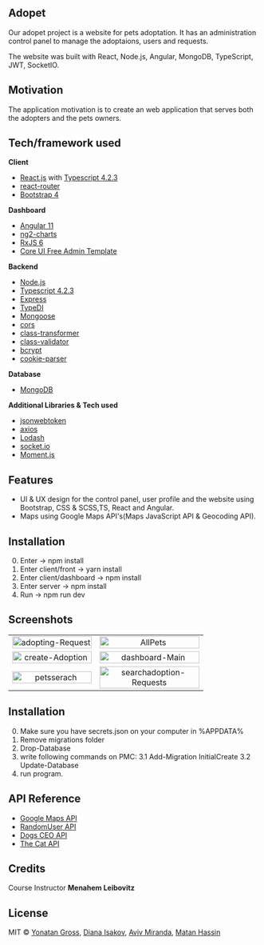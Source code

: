 ## Adopet

Our adopet project is a website for pets adoptation.
It has an administration control panel to manage the adoptaions, users and requests.

The website was built with React, Node.js, Angular, MongoDB, TypeScript, JWT, SocketIO.

## Motivation

The application motivation is to create an web application that serves both the adopters and the pets owners.

## Tech/framework used

<b>Client</b>

- [React.js](https://reactjs.org/) with [Typescript 4.2.3](https://www.typescriptlang.org/)
- [react-router](https://reactrouter.com/)
- [Bootstrap 4](https://getbootstrap.com/)

<b>Dashboard</b>

- [Angular 11](https://angular.io/)
- [ng2-charts](https://github.com/valor-software/ng2-charts)
- [RxJS 6](https://rxjs-dev.firebaseapp.com/)
- [Core UI Free Admin Template](https://coreui.io/angular/)

<b>Backend</b>

- [Node.js](https://nodejs.org/en/)
- [Typescript 4.2.3](https://www.typescriptlang.org/)
- [Express](https://expressjs.com/)
- [TypeDI](https://www.npmjs.com/package/typedi)
- [Mongoose](https://www.npmjs.com/package/mongoose)
- [cors](https://www.npmjs.com/package/cors)
- [class-transformer](https://www.npmjs.com/package/class-transformer)
- [class-validator](https://www.npmjs.com/package/class-validator)
- [bcrypt](https://www.npmjs.com/package/bcrypt)
- [cookie-parser](https://www.npmjs.com/package/cookieparser)


<b>Database</b>

- [MongoDB](https://www.mongodb.com/)

<b>Additional Libraries & Tech used</b>

- [jsonwebtoken](https://www.npmjs.com/package/jsonwebtoken)
- [axios](https://www.npmjs.com/package/axios)
- [Lodash](https://lodash.com/)
- [socket.io](https://socket.io/)
- [Moment.js](https://momentjs.com/)

## Features

- UI & UX design for the control panel, user profile and the website using Bootstrap, CSS & SCSS,TS, React and Angular.
- Maps using Google Maps API's(Maps JavaScript API & Geocoding API).

## Installation

0. Enter -> npm install
1. Enter client/front -> yarn install
2. Enter client/dashboard -> npm install
3. Enter server -> npm install
4. Run -> npm run dev
## Screenshots
| | |
|:-------------------------:|:-------------------------:|
<a href="https://ibb.co/3hXwQ3n"><img style="max-width:200px; width:100%"  src="https://i.ibb.co/9YXJSD7/adopting-Request.png" alt="adopting-Request" ></a>|<a href="https://ibb.co/QDzywDy"> <img style="max-width:200px; width:100%"  src="https://i.ibb.co/jJBnXJn/AllPets.png" alt="AllPets" ></a>|
|<a href="https://ibb.co/sCLHVsb"><img style="max-width:200px; width:100%"  src="https://i.ibb.co/8bFc7PN/create-Adoption.png" alt="create-Adoption" ></a>|<a href="https://ibb.co/r51DsBw"> <img style="max-width:200px; width:100%"  src="https://i.ibb.co/9yCQtxr/dashboard-Main.png" alt="dashboard-Main" ></a>|
|<a href="https://ibb.co/h7DBHT3"><img style="max-width:200px; width:100%" src="https://i.ibb.co/smyKQX8/petsserach.png" alt="petsserach" ></a>|<a href="https://ibb.co/GFJv2Lj"> <img style="max-width:200px; width:100%"   src="https://i.ibb.co/x3sSj0Q/searchadoption-Requests.png" alt="searchadoption-Requests" ></a>|

## Installation
0. Make sure you have secrets.json on your computer in %APPDATA%
1. Remove migrations folder
2. Drop-Database
3. write following commands on PMC:
3.1 Add-Migration InitialCreate
3.2 Update-Database
4. run program.

## API Reference
- [Google Maps API](https://developers.google.com/maps/documentation)
- [RandomUser API](https://randomuser.me)
- [Dogs CEO API](https://dog.ceo)
- [The Cat API](https://thecatapi.com/)
## Credits

Course Instructor **Menahem Leibovitz**

## License

MIT © [Yonatan Gross](https://github.com/yonatangross), [Diana Isakov](https://github.com/DianaLanciano), [Aviv Miranda](https://github.com/Aviv943), [Matan Hassin](https://github.com/AnubisMatan)
